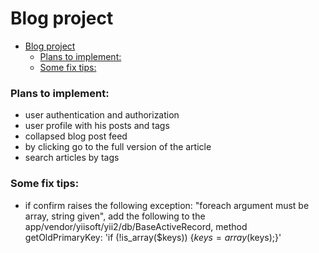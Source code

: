# Blog project
- [Blog project](#blog-project)
    - [Plans to implement:](#plans-to-implement)
    - [Some fix tips:](#some-fix-tips)
### Plans to implement:

* user authentication and authorization
* user profile with his posts and tags
* collapsed blog post feed
* by clicking go to the full version of the article
* search articles by tags

### Some fix tips:

* if confirm raises the following exception: "foreach argument must be array, string given", add the following to the app/vendor/yiisoft/yii2/db/BaseActiveRecord, method getOldPrimaryKey: 'if (!is_array($keys)) {$keys = array($keys);}'

